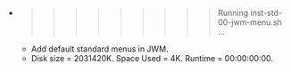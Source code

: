 * >>>>>>>>> Running inst-std-00-jwm-menu.sh ...
  * Add default standard menus in JWM.
  * Disk size = 2031420K. Space Used = 4K. Runtime = 00:00:00:00.

